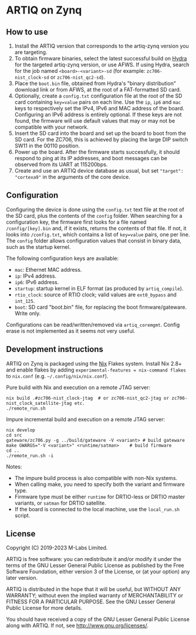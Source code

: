 ARTIQ on Zynq
=============

How to use
----------

1. Install the ARTIQ version that corresponds to the artiq-zynq version you are targeting.
2. To obtain firmware binaries, select the latest successful build on [Hydra](https://nixbld.m-labs.hk/) for the targeted artiq-zynq version, or use AFWS. If using Hydra, search for the job named ``<board>-<variant>-sd`` (for example: ``zc706-nist_clock-sd`` or ``zc706-nist_qc2-sd``).
3. Place the ``boot.bin`` file, obtained from Hydra's "binary distribution" download link or from AFWS, at the root of a FAT-formatted SD card.
4. Optionally, create a ``config.txt`` configuration file at the root of the SD card containing ``key=value`` pairs on each line. Use the ``ip``, ``ip6`` and ``mac`` keys to respectively set the IPv4, IPv6 and MAC address of the board. Configuring an IPv6 address is entirely optional. If these keys are not found, the firmware will use default values that may or may not be compatible with your network.
5. Insert the SD card into the board and set up the board to boot from the SD card. For the ZC706, this is achieved by placing the large DIP switch SW11 in the 00110 position.
6. Power up the board. After the firmware starts successfully, it should respond to ping at its IP addresses, and boot messages can be observed from its UART at 115200bps.
7. Create and use an ARTIQ device database as usual, but set ``"target": "cortexa9"`` in the arguments of the core device.

Configuration
-------------

Configuring the device is done using the ``config.txt`` text file at the root of the SD card, plus the contents of the ``config`` folder. When searching for a configuration key, the firmware first looks for a file named ``/config/[key].bin`` and, if it exists, returns the contents of that file. If not, it looks into ``/config.txt``, which contains a list of ``key=value`` pairs, one per line. The ``config`` folder allows configuration values that consist in binary data, such as the startup kernel.

The following configuration keys are available:

- ``mac``: Ethernet MAC address.
- ``ip``: IPv4 address.
- ``ip6``: IPv6 address.
- ``startup``: startup kernel in ELF format (as produced by ``artiq_compile``).
- ``rtio_clock``: source of RTIO clock; valid values are ``ext0_bypass`` and ``int_125``.
- ``boot``: SD card "boot.bin" file, for replacing the boot firmware/gateware. Write only.

Configurations can be read/written/removed via ``artiq_coremgmt``. Config erase is
not implemented as it seems not very useful.

Development instructions
------------------------

ARTIQ on Zynq is packaged using the [Nix](https://nixos.org) Flakes system. Install Nix 2.8+ and enable flakes by adding ``experimental-features = nix-command flakes`` to ``nix.conf`` (e.g. ``~/.config/nix/nix.conf``).

Pure build with Nix and execution on a remote JTAG server:

```shell
nix build .#zc706-nist_clock-jtag  # or zc706-nist_qc2-jtag or zc706-nist_clock_satellite-jtag etc.
./remote_run.sh
```

Impure incremental build and execution on a remote JTAG server:

```shell
nix develop
cd src
gateware/zc706.py -g ../build/gateware -V <variant> # build gateware
make GWARGS="-V <variant>" <runtime/satman>    # build firmware
cd ..
./remote_run.sh -i
```

Notes:

- The impure build process is also compatible with non-Nix systems.
- When calling make, you need to specify both the variant and firmware type.
- Firmware type must be either ``runtime`` for DRTIO-less or DRTIO master variants, or ``satman`` for DRTIO satellite.
- If the board is connected to the local machine, use the ``local_run.sh`` script.

License
-------

Copyright (C) 2019-2023 M-Labs Limited.

ARTIQ is free software: you can redistribute it and/or modify
it under the terms of the GNU Lesser General Public License as published by
the Free Software Foundation, either version 3 of the License, or
(at your option) any later version.

ARTIQ is distributed in the hope that it will be useful,
but WITHOUT ANY WARRANTY; without even the implied warranty of
MERCHANTABILITY or FITNESS FOR A PARTICULAR PURPOSE.  See the
GNU Lesser General Public License for more details.

You should have received a copy of the GNU Lesser General Public License
along with ARTIQ.  If not, see <http://www.gnu.org/licenses/>.
